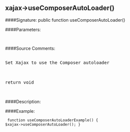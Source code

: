 ## xajax->useComposerAutoLoader()

####Signature: public function useComposerAutoLoader()

####Parameters:
<pre>

</pre>
####Source Comments:
<pre>

Set Xajax to use the Composer autoloader



return void


</pre>
####Description:


####Example:
<code><pre>
function useComposerAutoLoaderExample()
{
	$xajax->useComposerAutoLoader();
}
</pre></code>